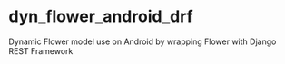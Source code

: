 # dyn_flower_android_drf
Dynamic Flower model use on Android by wrapping Flower with Django REST Framework
